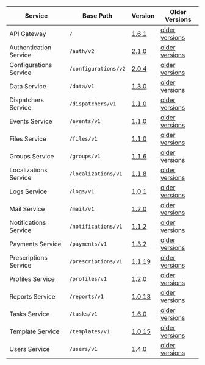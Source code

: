 | Service | Base Path | Version | Older Versions |
| ----| ---- | ---- | ---- |
| API Gateway | `/` | [1.6.1](https://swagger.extrahorizon.com/swagger-ui/index.html?url=https://swagger.extrahorizon.com/api-gateway/1.6.1/openapi.yaml) | [older versions](https://swagger.extrahorizon.com/listing/?service=api-gateway) |
| Authentication Service | `/auth/v2` | [2.1.0](https://swagger.extrahorizon.com/swagger-ui/index.html?url=https://swagger.extrahorizon.com/auth-service/2.1.0/openapi.yaml) | [older versions](https://swagger.extrahorizon.com/listing/?service=auth-service) |
| Configurations Service | `/configurations/v2` | [2.0.4](https://swagger.extrahorizon.com/swagger-ui/index.html?url=https://swagger.extrahorizon.com/configurations-service/2.0.4/openapi.yaml) | [older versions](https://swagger.extrahorizon.com/listing/?service=configurations-service) |
| Data Service | `/data/v1` | [1.3.0](https://swagger.extrahorizon.com/swagger-ui/index.html?url=https://swagger.extrahorizon.com/data-service/1.3.0/openapi.yaml) | [older versions](https://swagger.extrahorizon.com/listing/?service=data-service) |
| Dispatchers Service | `/dispatchers/v1` | [1.1.0](https://swagger.extrahorizon.com/swagger-ui/index.html?url=https://swagger.extrahorizon.com/dispatchers-service/1.1.0/openapi.yaml) | [older versions](https://swagger.extrahorizon.com/listing/?service=dispatchers-service) |
| Events Service | `/events/v1` | [1.1.0](https://swagger.extrahorizon.com/swagger-ui/index.html?url=https://swagger.extrahorizon.com/events-service/1.1.0/openapi.yaml) | [older versions](https://swagger.extrahorizon.com/listing/?service=events-service) |
| Files Service | `/files/v1` | [1.1.0](https://swagger.extrahorizon.com/swagger-ui/index.html?url=https://swagger.extrahorizon.com/files-service/1.1.0/openapi.yaml) | [older versions](https://swagger.extrahorizon.com/listing/?service=files-service) |
| Groups Service | `/groups/v1` | [1.1.6](https://swagger.extrahorizon.com/swagger-ui/index.html?url=https://swagger.extrahorizon.com/groups-service/1.1.6/openapi.yaml) | [older versions](https://swagger.extrahorizon.com/listing/?service=groups-service) |
| Localizations Service | `/localizations/v1` | [1.1.8](https://swagger.extrahorizon.com/swagger-ui/index.html?url=https://swagger.extrahorizon.com/localizations-service/1.1.8/openapi.yaml) | [older versions](https://swagger.extrahorizon.com/listing/?service=localizations-service) |
| Logs Service | `/logs/v1` | [1.0.1](https://swagger.extrahorizon.com/swagger-ui/index.html?url=https://swagger.extrahorizon.com/logs-service/1.0.1/openapi.yaml) | [older versions](https://swagger.extrahorizon.com/listing/?service=logs-service) |
| Mail Service | `/mail/v1` | [1.2.0](https://swagger.extrahorizon.com/swagger-ui/index.html?url=https://swagger.extrahorizon.com/mail-service/1.2.0/openapi.yaml) | [older versions](https://swagger.extrahorizon.com/listing/?service=mail-service) |
| Notifications Service | `/notifications/v1` | [1.1.2](https://swagger.extrahorizon.com/swagger-ui/index.html?url=https://swagger.extrahorizon.com/notifications-service/1.1.2/openapi.yaml) | [older versions](https://swagger.extrahorizon.com/listing/?service=notifications-service) |
| Payments Service | `/payments/v1` | [1.3.2](https://swagger.extrahorizon.com/swagger-ui/index.html?url=https://swagger.extrahorizon.com/payments-service/1.3.2/openapi.yaml) | [older versions](https://swagger.extrahorizon.com/listing/?service=payments-service) |
| Prescriptions Service | `/prescriptions/v1` | [1.1.19](https://swagger.extrahorizon.com/swagger-ui/index.html?url=https://swagger.extrahorizon.com/prescriptions-service/1.1.19/openapi.yaml) | [older versions](https://swagger.extrahorizon.com/listing/?service=prescriptions-service) |
| Profiles Service | `/profiles/v1` | [1.2.0](https://swagger.extrahorizon.com/swagger-ui/index.html?url=https://swagger.extrahorizon.com/profiles-service/1.2.0/openapi.yaml) | [older versions](https://swagger.extrahorizon.com/listing/?service=profiles-service) |
| Reports Service | `/reports/v1` | [1.0.13](https://swagger.extrahorizon.com/swagger-ui/index.html?url=https://swagger.extrahorizon.com/reports-service/1.0.13/openapi.yaml) | [older versions](https://swagger.extrahorizon.com/listing/?service=reports-service) |
| Tasks Service | `/tasks/v1` | [1.6.0](https://swagger.extrahorizon.com/swagger-ui/index.html?url=https://swagger.extrahorizon.com/tasks-service/1.6.0/openapi.yaml) | [older versions](https://swagger.extrahorizon.com/listing/?service=tasks-service) |
| Template Service | `/templates/v1` | [1.0.15](https://swagger.extrahorizon.com/swagger-ui/index.html?url=https://swagger.extrahorizon.com/templates-service/1.0.15/openapi.yaml) | [older versions](https://swagger.extrahorizon.com/listing/?service=templates-service) |
| Users Service | `/users/v1` | [1.4.0](https://swagger.extrahorizon.com/swagger-ui/index.html?url=https://swagger.extrahorizon.com/users-service/1.4.0/openapi.yaml) | [older versions](https://swagger.extrahorizon.com/listing/?service=users-service) |

